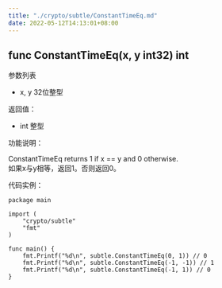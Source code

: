 ```yaml
---
title: "./crypto/subtle/ConstantTimeEq.md"
date: 2022-05-12T14:13:01+08:00
---
```

## func ConstantTimeEq(x, y int32) int

参数列表

- x, y 32位整型

返回值：

- int 整型

功能说明：

ConstantTimeEq returns 1 if x == y and 0 otherwise.  
如果x与y相等，返回1。否则返回0。

代码实例：

  	package main
	
	import (
		"crypto/subtle"
		"fmt"
	)
	
	func main() {
		fmt.Printf("%d\n", subtle.ConstantTimeEq(0, 1)) // 0
		fmt.Printf("%d\n", subtle.ConstantTimeEq(-1, -1)) // 1
		fmt.Printf("%d\n", subtle.ConstantTimeEq(-1, 1)) // 0
	}
